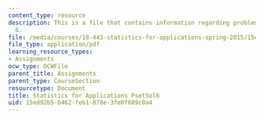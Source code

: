 ```yaml
---
content_type: resource
description: This is a file that contains information regarding problem set solution
  6.
file: /media/courses/18-443-statistics-for-applications-spring-2015/15ed92b5b462feb1878e3fe0f689c0a4_MIT18_443S15_PsetSol6.pdf
file_type: application/pdf
learning_resource_types:
- Assignments
ocw_type: OCWFile
parent_title: Assignments
parent_type: CourseSection
resourcetype: Document
title: Statistics for Applications PsetSol6
uid: 15ed92b5-b462-feb1-878e-3fe0f689c0a4
---
```

